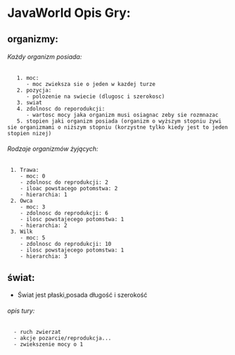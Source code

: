 # JavaWorld Opis Gry:

## organizmy:
###### Każdy organizm posiada:
       1. moc:
          - moc zwieksza sie o jeden w kazdej turze
       2. pozycja:
          - polozenie na swiecie (dlugosc i szerokosc)
       3. swiat
       4. zdolnosc do reporodukcji:
          - wartosc mocy jaka organizm musi osiagnac zeby sie rozmnazac
       5. stopien jaki organizm posiada (organizm o wyższym stopniu żywi sie organizmami o niższym stopniu (korzystne tylko kiedy jest to jeden stopien nizej)
    
###### Rodzaje organizmów żyjących:
     1. Trawa:
        - moc: 0
        - zdolnosc do reprodukcji: 2
        - iloac powstacego potomstwa: 2
        - hierarchia: 1
     2. Owca
        - moc: 3
        - zdolnosc do reprodukcji: 6
        - ilosc powstajecego potomstwa: 1
        - hierarchia: 2  
     3. Wilk
        - moc: 5
        - zdolnosc do reprodukcji: 10
        - ilosc powstajecego potomstwa: 1
        - hierarchia: 3

## świat:
   - Świat jest płaski,posada długość i szerokość

###### opis tury:
      - ruch zwierzat
      - akcje pozarcie/reprodukcja...
      - zwiekszenie mocy o 1
